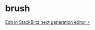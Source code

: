 # brush

[Edit in StackBlitz next generation editor ⚡️](https://stackblitz.com/~/github.com/jikkuatwork/brush)